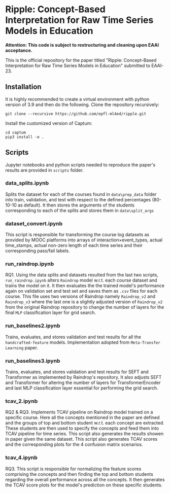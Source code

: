 # Ripple: Concept-Based Interpretation for Raw Time Series Models in Education

**Attention: This code is subject to restructuring and cleaning upon EAAI acceptance.**

This is the official repository for the paper titled "Ripple: Concept-Based Interpretation for Raw Time Series Models in Education" submitted to EAAI-23.

## Installation
It is highly recommended to create a virtual environment with python version of 3.9 and then do the following.
Clone the repository recursively:
```
git clone --recursive https://github.com/epfl-ml4ed/ripple.git
```
Install the customized version of Captum:
```
cd captum
pip3 install -e .
```

## Scripts
Jupyter notebooks and python scripts needed to reproduce the paper's results are provided in `scripts` folder.
### data_splits.ipynb
Splits the dataset for each of the courses found in `data\prep_data` folder into train, validation, and test with respect to the defined percentages (80-10-10 as default).
It then stores the arguments of the students corresponding to each of the splits and stores them in `data\split_args`
### dataset_convert.ipynb
This script is responsible for transforming the course log datasets as provided by MOOC platforms into arrays of interaction×event_types, actual time_stamps, actual non-zero length of each time series and their corresponding pass/fail labels.
### run_raindrop.ipynb
RQ1. Using the data splits and datasets resulted from the last two scripts, `run_raindrop.ipynb` alters `Raindrop` model w.r.t. each course dataset and trains the model on it.
It then evaluates the the trained model's performance again on validation set and test set and saves them as `.csv` files for each course.
This file uses two versions of Raindrop namely `Raindrop_v2` and `Raindrop_v3` where the last one is a slightly adjusted version of `Raindrop_v2` from the original Raindrop repository to change the number of layers for the final `MLP` classification layer for grid search.
### run_baselines2.ipynb
Trains, evaluates, and stores validation and test results for all the `handcrafted-feature` models. Implementation adopted from `Meta-Transfer Learning` paper.
### run_baselines3.ipynb
Trains, evaluates, and stores validation and test results for SEFT and Transformer as implemented by Raindrop's repository. It also adjusts SEFT and Transformer for altering the number of layers for TransformerEncoder and last MLP classification layer essential for performing the grid search.

### tcav_2.ipynb
RQ2 & RQ3. Implements TCAV pipeline on Raindrop model trained on a specific course. Here all the concepts mentioned in the paper are defined and the groups of top and bottom student w.r.t. each concept are extracted. These students are then used to specify the concepts and feed them into TCAV pipeline for time series. This script also generates the results showen in paper given the same dataset. This script also generates TCAV scores and the corresponding plots for the 4 confusion matrix scenarios.

### tcav_4.ipynb
RQ3. This script is responsible for normalizing the feature scores comprising the concepts and then finding the top and bottom students regarding the overall performance across all the concepts. It then generates the TCAV score plots for the model's prediction on these specific students.
